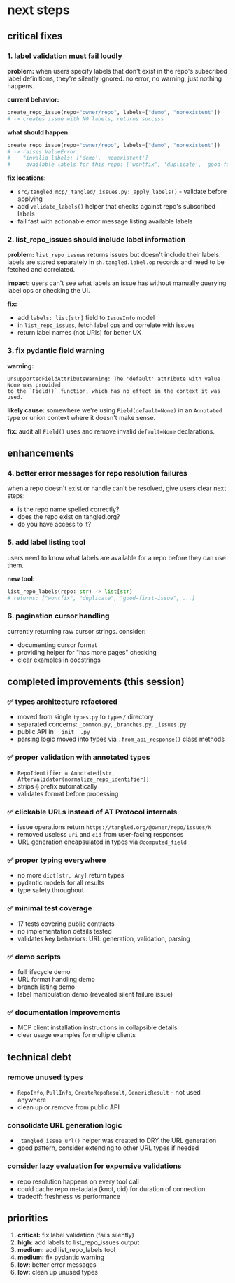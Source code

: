 # next steps

## critical fixes

### 1. label validation must fail loudly

**problem:** when users specify labels that don't exist in the repo's subscribed label definitions, they're silently ignored. no error, no warning, just nothing happens.

**current behavior:**
```python
create_repo_issue(repo="owner/repo", labels=["demo", "nonexistent"])
# -> creates issue with NO labels, returns success
```

**what should happen:**
```python
create_repo_issue(repo="owner/repo", labels=["demo", "nonexistent"])
# -> raises ValueError:
#    "invalid labels: ['demo', 'nonexistent']
#     available labels for this repo: ['wontfix', 'duplicate', 'good-first-issue', ...]"
```

**fix locations:**
- `src/tangled_mcp/_tangled/_issues.py:_apply_labels()` - validate before applying
- add `validate_labels()` helper that checks against repo's subscribed labels
- fail fast with actionable error message listing available labels

### 2. list_repo_issues should include label information

**problem:** `list_repo_issues` returns issues but doesn't include their labels. labels are stored separately in `sh.tangled.label.op` records and need to be fetched and correlated.

**impact:** users can't see what labels an issue has without manually querying label ops or checking the UI.

**fix:**
- add `labels: list[str]` field to `IssueInfo` model
- in `list_repo_issues`, fetch label ops and correlate with issues
- return label names (not URIs) for better UX

### 3. fix pydantic field warning

**warning:**
```
UnsupportedFieldAttributeWarning: The 'default' attribute with value None was provided
to the `Field()` function, which has no effect in the context it was used.
```

**likely cause:** somewhere we're using `Field(default=None)` in an `Annotated` type or union context where it doesn't make sense.

**fix:** audit all `Field()` uses and remove invalid `default=None` declarations.

## enhancements

### 4. better error messages for repo resolution failures

when a repo doesn't exist or handle can't be resolved, give users clear next steps:
- is the repo name spelled correctly?
- does the repo exist on tangled.org?
- do you have access to it?

### 5. add label listing tool

users need to know what labels are available for a repo before they can use them.

**new tool:**
```python
list_repo_labels(repo: str) -> list[str]
# returns: ["wontfix", "duplicate", "good-first-issue", ...]
```

### 6. pagination cursor handling

currently returning raw cursor strings. consider:
- documenting cursor format
- providing helper for "has more pages" checking
- clear examples in docstrings

## completed improvements (this session)

### ✅ types architecture refactored
- moved from single `types.py` to `types/` directory
- separated concerns: `_common.py`, `_branches.py`, `_issues.py`
- public API in `__init__.py`
- parsing logic moved into types via `.from_api_response()` class methods

### ✅ proper validation with annotated types
- `RepoIdentifier = Annotated[str, AfterValidator(normalize_repo_identifier)]`
- strips `@` prefix automatically
- validates format before processing

### ✅ clickable URLs instead of AT Protocol internals
- issue operations return `https://tangled.org/@owner/repo/issues/N`
- removed useless `uri` and `cid` from user-facing responses
- URL generation encapsulated in types via `@computed_field`

### ✅ proper typing everywhere
- no more `dict[str, Any]` return types
- pydantic models for all results
- type safety throughout

### ✅ minimal test coverage
- 17 tests covering public contracts
- no implementation details tested
- validates key behaviors: URL generation, validation, parsing

### ✅ demo scripts
- full lifecycle demo
- URL format handling demo
- branch listing demo
- label manipulation demo (revealed silent failure issue)

### ✅ documentation improvements
- MCP client installation instructions in collapsible details
- clear usage examples for multiple clients

## technical debt

### remove unused types
- `RepoInfo`, `PullInfo`, `CreateRepoResult`, `GenericResult` - not used anywhere
- clean up or remove from public API

### consolidate URL generation logic
- `_tangled_issue_url()` helper was created to DRY the URL generation
- good pattern, consider extending to other URL types if needed

### consider lazy evaluation for expensive validations
- repo resolution happens on every tool call
- could cache repo metadata (knot, did) for duration of connection
- tradeoff: freshness vs performance

## priorities

1. **critical:** fix label validation (fails silently)
2. **high:** add labels to list_repo_issues output
3. **medium:** add list_repo_labels tool
4. **medium:** fix pydantic warning
5. **low:** better error messages
6. **low:** clean up unused types

